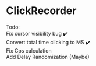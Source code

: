 # ClickRecorder
Todo:<br>
Fix cursor visibility bug ✔️<br>
Convert total time clicking to MS ✔️<br>
Fix Cps calculation<br>
Add Delay Randomization (Maybe)<br>
